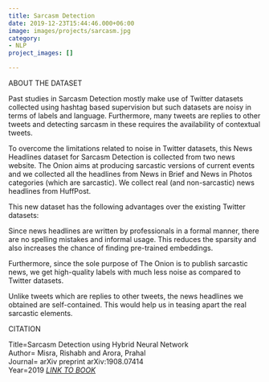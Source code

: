 ```yaml
---
title: Sarcasm Detection
date: 2019-12-23T15:44:46.000+06:00
image: images/projects/sarcasm.jpg
category:
- NLP
project_images: []

---
```

ABOUT THE DATASET

Past studies in Sarcasm Detection mostly make use of Twitter datasets collected using hashtag based supervision but such datasets are noisy in terms of labels and language. Furthermore, many tweets are replies to other tweets and detecting sarcasm in these requires the availability of contextual tweets.

To overcome the limitations related to noise in Twitter datasets, this News Headlines dataset for Sarcasm Detection is collected from two news website. The Onion aims at producing sarcastic versions of current events and we collected all the headlines from News in Brief and News in Photos categories (which are sarcastic). We collect real (and non-sarcastic) news headlines from HuffPost.

This new dataset has the following advantages over the existing Twitter datasets:

Since news headlines are written by professionals in a formal manner, there are no spelling mistakes and informal usage. This reduces the sparsity and also increases the chance of finding pre-trained embeddings.

Furthermore, since the sole purpose of The Onion is to publish sarcastic news, we get high-quality labels with much less noise as compared to Twitter datasets.

Unlike tweets which are replies to other tweets, the news headlines we obtained are self-contained. This would help us in teasing apart the real sarcastic elements.

CITATION

Title=Sarcasm Detection using Hybrid Neural Network   
Author= Misra, Rishabh and Arora, Prahal   
Journal= arXiv preprint arXiv:1908.07414   
Year=2019
[_LINK TO BOOK_](%22rishabhmisra.github.io/publications%22)